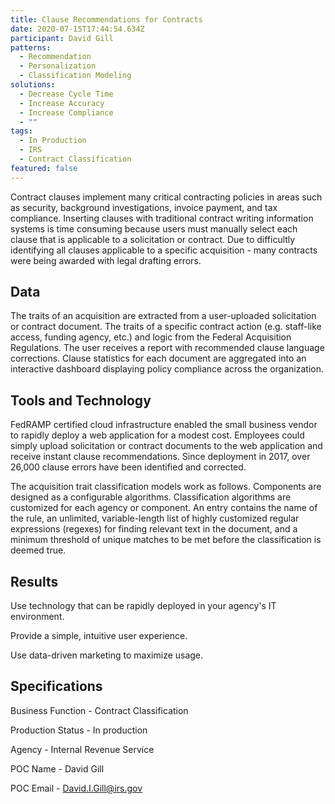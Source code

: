 ```yaml
---
title: Clause Recommendations for Contracts
date: 2020-07-15T17:44:54.634Z
participant: David Gill
patterns:
  - Recommendation
  - Personalization
  - Classification Modeling
solutions:
  - Decrease Cycle Time
  - Increase Accuracy
  - Increase Compliance
  - ""
tags:
  - In Production
  - IRS
  - Contract Classification
featured: false
---
```

Contract clauses implement many critical contracting policies in areas such as security, background investigations, invoice payment, and tax compliance. Inserting clauses with traditional contract writing information systems is time consuming because users must manually select each clause that is applicable to a solicitation or contract. Due to difficultly identifying all clauses applicable to a specific acquisition - many contracts were being awarded with legal drafting errors.

## Data

The traits of an acquisition are extracted from a user-uploaded solicitation or contract document. The traits of a specific contract action (e.g. staff-like access, funding agency, etc.) and logic from the Federal Acquisition Regulations. The user receives a report with recommended clause language corrections. Clause statistics for each document are aggregated into an interactive dashboard displaying policy compliance across the organization.

## Tools and Technology

FedRAMP certified cloud infrastructure enabled the small business vendor to rapidly deploy a web application for a modest cost. Employees could simply upload solicitation or contract documents to the web application and receive instant clause recommendations. Since deployment in 2017, over 26,000 clause errors have been identified and corrected.

The acquisition trait classification models work as follows. Components are designed as a configurable algorithms. Classification algorithms are customized for each agency or component. An entry contains the name of the rule, an unlimited, variable-length list of highly customized regular expressions (regexes) for finding relevant text in the document, and a minimum threshold of unique matches to be met before the classification is deemed true.

## Results

Use technology that can be rapidly deployed in your agency's IT environment.

Provide a simple, intuitive user experience.

Use data-driven marketing to maximize usage.

## Specifications

Business Function - Contract Classification

Production Status - In production

Agency - Internal Revenue Service

POC Name - David Gill

POC Email - David.I.Gill@irs.gov